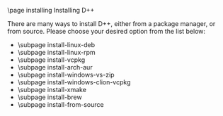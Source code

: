 \page installing Installing D++

There are many ways to install D++, either from a package manager, or from source. Please choose your desired option from the list below:

* \subpage install-linux-deb
* \subpage install-linux-rpm
* \subpage install-vcpkg
* \subpage install-arch-aur
* \subpage install-windows-vs-zip
* \subpage install-windows-clion-vcpkg
* \subpage install-xmake
* \subpage install-brew
* \subpage install-from-source
